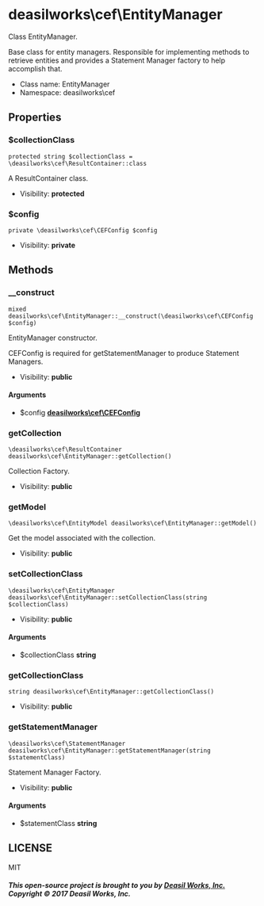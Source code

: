 deasilworks\cef\EntityManager
===============

Class EntityManager.

Base class for entity managers.
Responsible for implementing methods to retrieve entities and
provides a Statement Manager factory to help accomplish that.


* Class name: EntityManager
* Namespace: deasilworks\cef





Properties
----------


### $collectionClass

    protected string $collectionClass = \deasilworks\cef\ResultContainer::class

A ResultContainer class.



* Visibility: **protected**


### $config

    private \deasilworks\cef\CEFConfig $config





* Visibility: **private**


Methods
-------


### __construct

    mixed deasilworks\cef\EntityManager::__construct(\deasilworks\cef\CEFConfig $config)

EntityManager constructor.

CEFConfig is required for getStatementManager to
produce Statement Managers.

* Visibility: **public**


#### Arguments
* $config **[deasilworks\cef\CEFConfig](deasilworks-cef-CEFConfig.md)**



### getCollection

    \deasilworks\cef\ResultContainer deasilworks\cef\EntityManager::getCollection()

Collection Factory.



* Visibility: **public**




### getModel

    \deasilworks\cef\EntityModel deasilworks\cef\EntityManager::getModel()

Get the model associated with the collection.



* Visibility: **public**




### setCollectionClass

    \deasilworks\cef\EntityManager deasilworks\cef\EntityManager::setCollectionClass(string $collectionClass)





* Visibility: **public**


#### Arguments
* $collectionClass **string**



### getCollectionClass

    string deasilworks\cef\EntityManager::getCollectionClass()





* Visibility: **public**




### getStatementManager

    \deasilworks\cef\StatementManager deasilworks\cef\EntityManager::getStatementManager(string $statementClass)

Statement Manager Factory.



* Visibility: **public**


#### Arguments
* $statementClass **string**



## LICENSE

MIT

##### This open-source project is brought to you by [Deasil Works, Inc.](http://deasil.works/) Copyright &copy; 2017 Deasil Works, Inc.